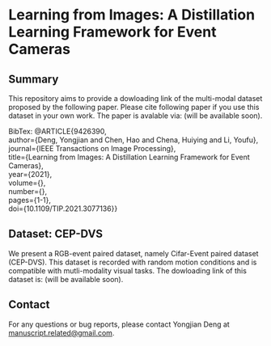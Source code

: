 # Learning from Images: A Distillation Learning Framework for Event Cameras

## Summary
This repository aims to provide a dowloading link of the multi-modal dataset proposed by the following paper. Please cite following paper if you use this dataset in your own work. The paper is avalable via: (will be available soon).

BibTex:
@ARTICLE{9426390,  
author={Deng, Yongjian and Chen, Hao and Chena, Huiying and Li, Youfu},  
journal={IEEE Transactions on Image Processing},   
title={Learning from Images: A Distillation Learning Framework for Event Cameras},   
year={2021},  
volume={},  
number={},  
pages={1-1},  
doi={10.1109/TIP.2021.3077136}}


## Dataset: CEP-DVS
We present a RGB-event paired dataset, namely Cifar-Event paired dataset (CEP-DVS). This dataset is recorded with random motion conditions and is compatible with mutli-modality visual tasks. The dowloading link of this dataset is: (will be available soon).

## Contact
For any questions or bug reports, please contact Yongjian Deng at manuscript.related@gmail.com.
